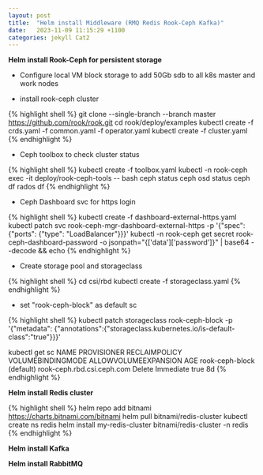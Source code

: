 ```yaml
---
layout: post
title:  "Helm install Middleware (RMQ Redis Rook-Ceph Kafka)"
date:   2023-11-09 11:15:29 +1100
categories: jekyll Cat2
---
```


<b>Helm install Rook-Ceph for persistent storage</b>

- Configure local VM block storage to add 50Gb sdb to all k8s master and work nodes

- install rook-ceph cluster

{% highlight shell %}
git clone --single-branch --branch master https://github.com/rook/rook.git
cd rook/deploy/examples
kubectl create -f crds.yaml -f common.yaml -f operator.yaml
kubectl create -f cluster.yaml
{% endhighlight %}

- Ceph toolbox to check cluster status

{% highlight shell %}
kubectl create -f toolbox.yaml
kubectl -n rook-ceph exec -it deploy/rook-ceph-tools -- bash
ceph status
ceph osd status
ceph df
rados df
{% endhighlight %}

- Ceph Dashboard svc for https login

{% highlight shell %}
kubectl create -f dashboard-external-https.yaml
kubectl patch svc rook-ceph-mgr-dashboard-external-https -p '{"spec": {"ports": {"type": "LoadBalancer"}}}'
kubectl -n rook-ceph get secret rook-ceph-dashboard-password -o jsonpath="{['data']['password']}" | base64 --decode && echo
{% endhighlight %}

- Create storage pool and storageclass

{% highlight shell %}
cd csi/rbd
kubectl create -f storageclass.yaml
{% endhighlight %}

- set "rook-ceph-block" as default sc

{% highlight shell %}
kubectl patch storageclass rook-ceph-block -p '{"metadata": {"annotations":{"storageclass.kubernetes.io/is-default-class":"true"}}}'

kubectl get sc
NAME                        PROVISIONER                  RECLAIMPOLICY  VOLUMEBINDINGMODE  ALLOWVOLUMEEXPANSION   AGE
rook-ceph-block (default)   rook-ceph.rbd.csi.ceph.com   Delete          Immediate          true                  8d
{% endhighlight %}

<b>Helm install Redis cluster</b>

{% highlight shell %}
helm repo add bitnami https://charts.bitnami.com/bitnami
helm pull bitnami/redis-cluster
kubectl create ns redis
helm install my-redis-cluster bitnami/redis-cluster -n redis
{% endhighlight %}

<b>Helm install Kafka</b>

<b>Helm install RabbitMQ</b>



